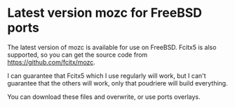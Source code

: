 # Latest version mozc for FreeBSD ports

The latest version of mozc is available for use on FreeBSD.
Fcitx5 is also supported, so you can get the source code from https://github.com/fcitx/mozc.

I can guarantee that Fcitx5 which I use regularly will work,
but I can't guarantee that the others will work,
only that poudriere will build everything.

You can download these files and overwrite, or use ports overlays.

